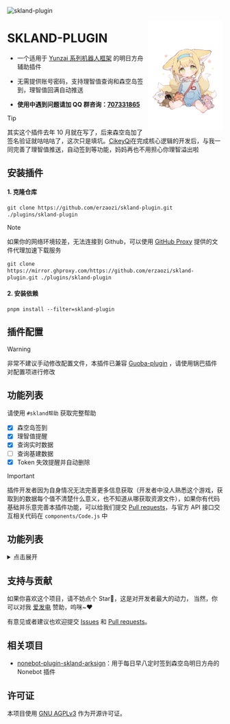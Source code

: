 ![skland-plugin](https://socialify.git.ci/erzaozi/skland-plugin/image?description=1&font=Raleway&forks=1&issues=1&language=1&name=1&owner=1&pattern=Circuit%20Board&pulls=1&stargazers=1&theme=Auto)

<img decoding="async" align=right src="resources/readme/girl.png" width="35%">

# SKLAND-PLUGIN

- 一个适用于 [Yunzai 系列机器人框架](https://github.com/yhArcadia/Yunzai-Bot-plugins-index) 的明日方舟辅助插件

- 无需提供账号密码，支持理智值查询和森空岛签到，理智值回满自动推送

- **使用中遇到问题请加 QQ 群咨询：[707331865](https://qm.qq.com/q/TXTIS9KhO2)**

> [!TIP]
> 其实这个插件去年 10 月就在写了，后来森空岛加了签名验证就咕咕咕了，这次只是填坑。[CikeyQi](https://github.com/CikeyQi)在完成核心逻辑的开发后，与我一同完善了理智值推送，自动签到等功能，妈妈再也不用担心你理智溢出啦

## 安装插件

#### 1. 克隆仓库

```
git clone https://github.com/erzaozi/skland-plugin.git ./plugins/skland-plugin
```

> [!NOTE]
> 如果你的网络环境较差，无法连接到 Github，可以使用 [GitHub Proxy](https://mirror.ghproxy.com/) 提供的文件代理加速下载服务
>
> ```
> git clone https://mirror.ghproxy.com/https://github.com/erzaozi/skland-plugin.git ./plugins/skland-plugin
> ```

#### 2. 安装依赖

```
pnpm install --filter=skland-plugin
```

## 插件配置

> [!WARNING]
> 非常不建议手动修改配置文件，本插件已兼容 [Guoba-plugin](https://github.com/guoba-yunzai/guoba-plugin) ，请使用锅巴插件对配置项进行修改

## 功能列表

请使用 `#skland帮助` 获取完整帮助

- [x] 森空岛签到
- [x] 理智值提醒
- [x] 查询实时数据
- [ ] 查询基建数据
- [x] Token 失效提醒并自动删除

> [!IMPORTANT]
> 插件开发者因为自身情况无法完善更多信息获取（开发者中没人熟悉这个游戏，获取到的数据每个值不清楚什么意义，也不知道从哪获取资源文件），如果你有代码基础并乐意完善本插件功能，可以给我们提交 [Pull requests](https://github.com/erzaozi/skland-plugin/pulls)，与官方 API 接口交互相关代码在 `components/Code.js` 中

## 功能列表

<details><summary>点击展开</summary>

| 命令                   | 功能                       | 示例                                                                                           |
| ---------------------- | -------------------------- | ---------------------------------------------------------------------------------------------- |
| #方舟绑定              | 绑定账户 Token             | ![renderings](https://cdn.jsdelivr.net/gh/erzaozi/skland-plugin/resources/readme/bind.png)     |
| #方舟解绑              | 解除绑定账户               | ![renderings](https://cdn.jsdelivr.net/gh/erzaozi/skland-plugin/resources/readme/unbind.png)   |
| ##方舟绑定帮助         | 绑定账户 Token 教程        | ![renderings](https://cdn.jsdelivr.net/gh/erzaozi/skland-plugin/resources/readme/bindhelp.png) |
| #方舟信息              | 获取用户卡片               | ![renderings](https://cdn.jsdelivr.net/gh/erzaozi/skland-plugin/resources/readme/info.png)   |
| #方舟签到              | 执行已绑定所有账户签到     | ![renderings](https://cdn.jsdelivr.net/gh/erzaozi/skland-plugin/resources/readme/signin.png)   |
| #方舟开启/关闭自动签到 | 解除绑定账户               | ![renderings](https://cdn.jsdelivr.net/gh/erzaozi/skland-plugin/resources/readme/uautosignin.png)   |
| #方舟理智              | 查询已绑定所有账户实时数据 | ![renderings](https://cdn.jsdelivr.net/gh/erzaozi/skland-plugin/resources/readme/sanity.png)   |
| #方舟开启/关闭理智推送 | 理智值回满提醒             | ![renderings](https://cdn.jsdelivr.net/gh/erzaozi/skland-plugin/resources/readme/autosanity.png)   |


</details>

## 支持与贡献

如果你喜欢这个项目，请不妨点个 Star🌟，这是对开发者最大的动力， 当然，你可以对我 [爱发电](https://afdian.net/a/sumoqi) 赞助，呜咪~❤️

有意见或者建议也欢迎提交 [Issues](https://github.com/erzaozi/skland-plugin/issues) 和 [Pull requests](https://github.com/erzaozi/skland-plugin/pulls)。

## 相关项目

- [nonebot-plugin-skland-arksign](https://github.com/GuGuMur/nonebot-plugin-skland-arksign)：用于每日早八定时签到森空岛明日方舟的 Nonebot 插件

## 许可证

本项目使用 [GNU AGPLv3](https://choosealicense.com/licenses/agpl-3.0/) 作为开源许可证。
